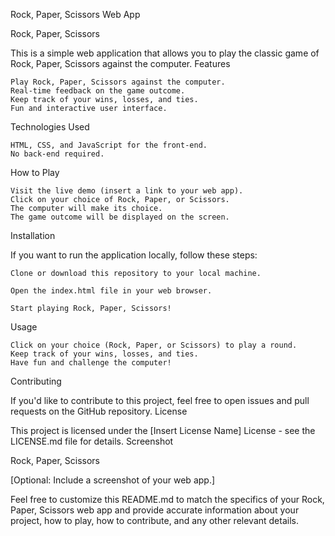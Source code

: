 Rock, Paper, Scissors Web App

Rock, Paper, Scissors

This is a simple web application that allows you to play the classic game of Rock, Paper, Scissors against the computer.
Features

    Play Rock, Paper, Scissors against the computer.
    Real-time feedback on the game outcome.
    Keep track of your wins, losses, and ties.
    Fun and interactive user interface.

Technologies Used

    HTML, CSS, and JavaScript for the front-end.
    No back-end required.

How to Play

    Visit the live demo (insert a link to your web app).
    Click on your choice of Rock, Paper, or Scissors.
    The computer will make its choice.
    The game outcome will be displayed on the screen.

Installation

If you want to run the application locally, follow these steps:

    Clone or download this repository to your local machine.

    Open the index.html file in your web browser.

    Start playing Rock, Paper, Scissors!

Usage

    Click on your choice (Rock, Paper, or Scissors) to play a round.
    Keep track of your wins, losses, and ties.
    Have fun and challenge the computer!

Contributing

If you'd like to contribute to this project, feel free to open issues and pull requests on the GitHub repository.
License

This project is licensed under the [Insert License Name] License - see the LICENSE.md file for details.
Screenshot

Rock, Paper, Scissors

[Optional: Include a screenshot of your web app.]

Feel free to customize this README.md to match the specifics of your Rock, Paper, Scissors web app and provide accurate information about your project, how to play, how to contribute, and any other relevant details.
